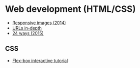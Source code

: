 # Web development (HTML/CSS)

- [Responsive images (2014)](http://alistapart.com/article/responsive-images-in-practice)
- [URLs in-depth](http://www.skorks.com/2010/05/what-every-developer-should-know-about-urls/)
- [24 ways (2015)](https://24ways.org/2015)

## CSS

- [Flex-box interactive tutorial](http://flexboxfroggy.com/)
